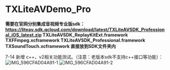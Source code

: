 # TXLiteAVDemo_Pro
**需要在官网分别集成音视频专业版sdk：https://liteav.sdk.qcloud.com/download/latest/TXLiteAVSDK_Professional_iOS_latest.zip
TXLiteAVSDK_ReplayKitExt.framework TXFFmpeg.xcframework TXLiteAVSDK_Professional.framework TXSoundTouch.xcframework 直接放到SDK文件夹内**

7-14 新增 c++，v2相关功能测试。（注意：老版本sdk不支持c++接口等功能）：
![IMG_596CFAD04A91-1](https://github.com/hongzhiyu95/TXLiteAVDemo_Pro/assets/80471805/7770f98a-c87b-400c-90fd-177e9abb4c0f)
![IMG_596CFAD04A91-2](https://github.com/hongzhiyu95/TXLiteAVDemo_Pro/assets/80471805/679117f7-04c7-4682-a2a9-b93fc9198f7b)


